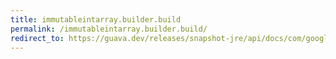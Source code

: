 ```yaml
---
title: immutableintarray.builder.build
permalink: /immutableintarray.builder.build/
redirect_to: https://guava.dev/releases/snapshot-jre/api/docs/com/google/common/primitives/ImmutableIntArray.Builder.html#build--
---
```

